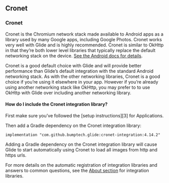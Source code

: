 
## **Cronet**


### **Cronet**

Cronet is the Chromium network stack made available to Android apps as a library used by many Google apps, including Google Photos. Cronet works very well with Glide and is highly recommended. Cronet is similar to OkHttp in that they’re both lower level libraries that typically replace the default networking stack on the device. [See the Android docs for details](https://bumptech.github.io/glide/int/about.html).

Cronet is a good default choice with Glide and will provide better performance than Glide’s default integration with the standard Android networking stack. As with the other networking libraries, Cronet is a good choice if you’re using it elsewhere in your app. However if you’re already using another networking stack like OkHttp, you may prefer to to use OkHttp with Glide over including another networking library.


#### **How do I include the Cronet integration library?**

First make sure you’ve followed the [setup instructions][3] for Applications.

Then add a Gradle dependency on the Cronet integration library:


```
implementation "com.github.bumptech.glide:cronet-integration:4.14.2"
```


Adding a Gradle dependency on the Cronet integration library will cause Glide to start automatically using Cronet to load all images from http and https urls.

For more details on the automatic registration of integration libraries and answers to common questions, see the [About section](https://nickyshe.github.io/Glide-V4/#/About) for integration libraries.
